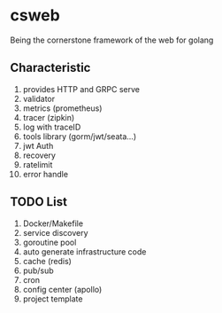 # csweb
Being the cornerstone framework of the web for golang

## Characteristic

1. provides HTTP and GRPC serve
2. validator
3. metrics (prometheus)
4. tracer (zipkin)
5. log with traceID
6. tools library (gorm/jwt/seata...)
7. jwt Auth
8. recovery
9. ratelimit
10. error handle

## TODO List

1. Docker/Makefile
2. service discovery
3. goroutine pool
4. auto generate infrastructure code
5. cache (redis)
6. pub/sub
7. cron
8. config center (apollo)
9. project template
